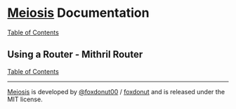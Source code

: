 # [Meiosis](https://meiosis.js.org) Documentation

[Table of Contents](toc.html)

## Using a Router - Mithril Router

[Table of Contents](toc.html)

-----

[Meiosis](https://meiosis.js.org) is developed by [@foxdonut00](http://twitter.com/foxdonut00) / [foxdonut](https://github.com/foxdonut) and is released under the MIT license.

